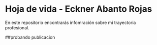 # Hoja de vida - Eckner Abanto Rojas

En este repositorio encontrarás infomración sobre mi trayectoria profesional.

##probando publicacion